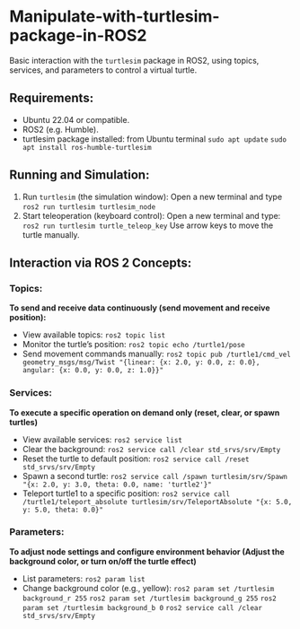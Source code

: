 # Manipulate-with-turtlesim-package-in-ROS2
Basic interaction with the `turtlesim` package in ROS2, using topics, services, and parameters to control a virtual turtle.

## Requirements:
- Ubuntu 22.04 or compatible.
- ROS2 (e.g. Humble).
- turtlesim package installed: from Ubuntu terminal `sudo apt update` `sudo apt install ros-humble-turtlesim`

## Running and Simulation:
1. Run `turtlesim` (the simulation window):
   Open a new terminal and type `ros2 run turtlesim turtlesim_node`
2. Start teleoperation (keyboard control):
   Open a new terminal and type: `ros2 run turtlesim turtle_teleop_key` Use arrow keys to move the turtle manually.

## Interaction via ROS 2 Concepts:
### Topics: 
**To send and receive data continuously (send movement and receive position):**
- View available topics: `ros2 topic list`
- Monitor the turtle’s position: `ros2 topic echo /turtle1/pose`
- Send movement commands manually: `ros2 topic pub /turtle1/cmd_vel geometry_msgs/msg/Twist "{linear: {x: 2.0, y: 0.0, z: 0.0}, angular: {x: 0.0, y: 0.0, z: 1.0}}"`

### Services:
**To execute a specific operation on demand only (reset, clear, or spawn turtles)**
- View available services: `ros2 service list`
- Clear the background: `ros2 service call /clear std_srvs/srv/Empty`
- Reset the turtle to default position: `ros2 service call /reset std_srvs/srv/Empty`
- Spawn a second turtle: `ros2 service call /spawn turtlesim/srv/Spawn "{x: 2.0, y: 3.0, theta: 0.0, name: 'turtle2'}"`
- Teleport turtle1 to a specific position: `ros2 service call /turtle1/teleport_absolute turtlesim/srv/TeleportAbsolute "{x: 5.0, y: 5.0, theta: 0.0}"`

### Parameters: 
**To adjust node settings and configure environment behavior (Adjust the background color, or turn on/off the turtle effect)**
- List parameters: `ros2 param list`
- Change background color (e.g., yellow): `ros2 param set /turtlesim background_r 255`
`ros2 param set /turtlesim background_g 255`
`ros2 param set /turtlesim background_b 0`
`ros2 service call /clear std_srvs/srv/Empty`
